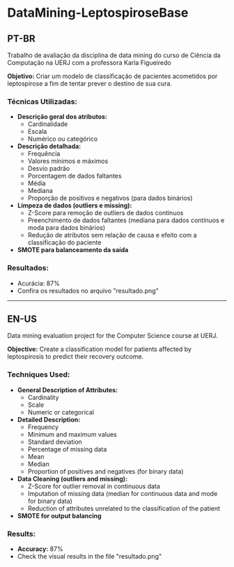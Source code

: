 # DataMining-LeptospiroseBase

## PT-BR

Trabalho de avaliação da disciplina de data mining do curso de Ciência da Computação na UERJ com a professora Karla Figueiredo

**Objetivo:** Criar um modelo de classificação de pacientes acometidos por leptospirose a fim de tentar prever o destino de sua cura.

### Técnicas Utilizadas:
- **Descrição geral dos atributos:**
  - Cardinalidade
  - Escala
  - Numérico ou categórico
- **Descrição detalhada:**
  - Frequência
  - Valores mínimos e máximos
  - Desvio padrão
  - Porcentagem de dados faltantes
  - Média
  - Mediana
  - Proporção de positivos e negativos (para dados binários)
- **Limpeza de dados (outliers e missing):**
  - Z-Score para remoção de outliers de dados contínuos
  - Preenchimento de dados faltantes (mediana para dados contínuos e moda para dados binários)
  - Redução de atributos sem relação de causa e efeito com a classificação do paciente
- **SMOTE para balanceamento da saída**

### Resultados:
- Acurácia: 87%
- Confira os resultados no arquivo "resultado.png"

---

## EN-US

Data mining evaluation project for the Computer Science course at UERJ.

**Objective:** Create a classification model for patients affected by leptospirosis to predict their recovery outcome.

### Techniques Used:
- **General Description of Attributes:**
  - Cardinality
  - Scale
  - Numeric or categorical
- **Detailed Description:**
  - Frequency
  - Minimum and maximum values
  - Standard deviation
  - Percentage of missing data
  - Mean
  - Median
  - Proportion of positives and negatives (for binary data)
- **Data Cleaning (outliers and missing):**
  - Z-Score for outlier removal in continuous data
  - Imputation of missing data (median for continuous data and mode for binary data)
  - Reduction of attributes unrelated to the classification of the patient
- **SMOTE for output balancing**

### Results:
- **Accuracy:** 87%
- Check the visual results in the file "resultado.png"
